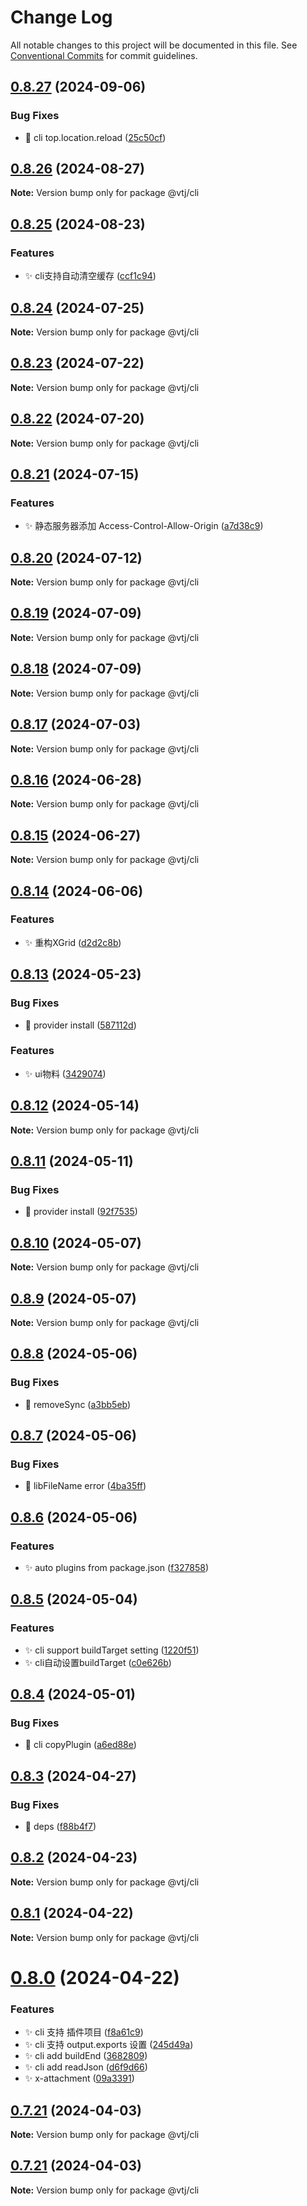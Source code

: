 # Change Log

All notable changes to this project will be documented in this file.
See [Conventional Commits](https://conventionalcommits.org) for commit guidelines.

## [0.8.27](https://gitee.com/newgateway/vtj/compare/@vtj/cli@0.8.26...@vtj/cli@0.8.27) (2024-09-06)


### Bug Fixes

* 🐛 cli top.location.reload ([25c50cf](https://gitee.com/newgateway/vtj/commits/25c50cfa57a4b2c307a002c26ba5b4ca976ed1c4))






## [0.8.26](https://gitee.com/newgateway/vtj/compare/@vtj/cli@0.8.25...@vtj/cli@0.8.26) (2024-08-27)

**Note:** Version bump only for package @vtj/cli






## [0.8.25](https://gitee.com/newgateway/vtj/compare/@vtj/cli@0.8.24...@vtj/cli@0.8.25) (2024-08-23)


### Features

* ✨ cli支持自动清空缓存 ([ccf1c94](https://gitee.com/newgateway/vtj/commits/ccf1c941fccbd45cd9f1860852dd86e7876fb780))






## [0.8.24](https://gitee.com/newgateway/vtj/compare/@vtj/cli@0.8.23...@vtj/cli@0.8.24) (2024-07-25)

**Note:** Version bump only for package @vtj/cli





## [0.8.23](https://gitee.com/newgateway/vtj/compare/@vtj/cli@0.8.22...@vtj/cli@0.8.23) (2024-07-22)

**Note:** Version bump only for package @vtj/cli





## [0.8.22](https://gitee.com/newgateway/vtj/compare/@vtj/cli@0.8.21...@vtj/cli@0.8.22) (2024-07-20)

**Note:** Version bump only for package @vtj/cli





## [0.8.21](https://gitee.com/newgateway/vtj/compare/@vtj/cli@0.8.20...@vtj/cli@0.8.21) (2024-07-15)


### Features

* ✨ 静态服务器添加 Access-Control-Allow-Origin ([a7d38c9](https://gitee.com/newgateway/vtj/commits/a7d38c96f735a8d3708a25b888f5fb6a407ac02c))





## [0.8.20](https://gitee.com/newgateway/vtj/compare/@vtj/cli@0.8.19...@vtj/cli@0.8.20) (2024-07-12)

**Note:** Version bump only for package @vtj/cli





## [0.8.19](https://gitee.com/newgateway/vtj/compare/@vtj/cli@0.8.18...@vtj/cli@0.8.19) (2024-07-09)

**Note:** Version bump only for package @vtj/cli





## [0.8.18](https://gitee.com/newgateway/vtj/compare/@vtj/cli@0.8.17...@vtj/cli@0.8.18) (2024-07-09)

**Note:** Version bump only for package @vtj/cli





## [0.8.17](https://gitee.com/newgateway/vtj/compare/@vtj/cli@0.8.16...@vtj/cli@0.8.17) (2024-07-03)

**Note:** Version bump only for package @vtj/cli





## [0.8.16](https://gitee.com/newgateway/vtj/compare/@vtj/cli@0.8.15...@vtj/cli@0.8.16) (2024-06-28)

**Note:** Version bump only for package @vtj/cli





## [0.8.15](https://gitee.com/newgateway/vtj/compare/@vtj/cli@0.8.14...@vtj/cli@0.8.15) (2024-06-27)

**Note:** Version bump only for package @vtj/cli





## [0.8.14](https://gitee.com/newgateway/vtj/compare/@vtj/cli@0.8.13...@vtj/cli@0.8.14) (2024-06-06)


### Features

* ✨ 重构XGrid ([d2d2c8b](https://gitee.com/newgateway/vtj/commits/d2d2c8bc9c8dcaacd189aa120754fa67de6636af))





## [0.8.13](https://gitee.com/newgateway/vtj/compare/@vtj/cli@0.8.11...@vtj/cli@0.8.13) (2024-05-23)


### Bug Fixes

* 🐛 provider install ([587112d](https://gitee.com/newgateway/vtj/commits/587112d873cb5738691be63b269d16e04ae9312e))


### Features

* ✨ ui物料 ([3429074](https://gitee.com/newgateway/vtj/commits/34290740f2a2f125c033b7e3cf3bcbea4e48c1bc))





## [0.8.12](https://gitee.com/newgateway/vtj/compare/@vtj/cli@0.8.11...@vtj/cli@0.8.12) (2024-05-14)

**Note:** Version bump only for package @vtj/cli





## [0.8.11](https://gitee.com/newgateway/vtj/compare/@vtj/cli@0.8.10...@vtj/cli@0.8.11) (2024-05-11)


### Bug Fixes

* 🐛 provider install ([92f7535](https://gitee.com/newgateway/vtj/commits/92f75352286ec4956ce0b8b6cee752fab6730216))





## [0.8.10](https://gitee.com/newgateway/vtj/compare/@vtj/cli@0.8.9...@vtj/cli@0.8.10) (2024-05-07)

**Note:** Version bump only for package @vtj/cli





## [0.8.9](https://gitee.com/newgateway/vtj/compare/@vtj/cli@0.8.8...@vtj/cli@0.8.9) (2024-05-07)

**Note:** Version bump only for package @vtj/cli





## [0.8.8](https://gitee.com/newgateway/vtj/compare/@vtj/cli@0.8.7...@vtj/cli@0.8.8) (2024-05-06)


### Bug Fixes

* 🐛 removeSync ([a3bb5eb](https://gitee.com/newgateway/vtj/commits/a3bb5eb019c10f4df28fcf6d268312effea9af67))





## [0.8.7](https://gitee.com/newgateway/vtj/compare/@vtj/cli@0.8.6...@vtj/cli@0.8.7) (2024-05-06)


### Bug Fixes

* 🐛 libFileName error ([4ba35ff](https://gitee.com/newgateway/vtj/commits/4ba35ff4c64c5cc292688adbdba8c45d91ecc61d))





## [0.8.6](https://gitee.com/newgateway/vtj/compare/@vtj/cli@0.8.5...@vtj/cli@0.8.6) (2024-05-06)


### Features

* ✨ auto plugins from package.json ([f327858](https://gitee.com/newgateway/vtj/commits/f3278585be56c841b672745bba5be780f26fb054))





## [0.8.5](https://gitee.com/newgateway/vtj/compare/@vtj/cli@0.8.4...@vtj/cli@0.8.5) (2024-05-04)


### Features

* ✨ cli support buildTarget setting ([1220f51](https://gitee.com/newgateway/vtj/commits/1220f51c215ee0ca4a10a71116f187dcb059c8f7))
* ✨ cli自动设置buildTarget ([c0e626b](https://gitee.com/newgateway/vtj/commits/c0e626bbe099c224b8cda1ca04b86a4a8b018dda))





## [0.8.4](https://gitee.com/newgateway/vtj/compare/@vtj/cli@0.8.3...@vtj/cli@0.8.4) (2024-05-01)


### Bug Fixes

* 🐛 cli copyPlugin ([a6ed88e](https://gitee.com/newgateway/vtj/commits/a6ed88e2edcd08f06f154e6bb80286e3f664f53f))






## [0.8.3](https://gitee.com/newgateway/vtj/compare/@vtj/cli@0.8.2...@vtj/cli@0.8.3) (2024-04-27)


### Bug Fixes

* 🐛 deps ([f88b4f7](https://gitee.com/newgateway/vtj/commits/f88b4f72a634e48fa516e2b1e8e0c87d3a968ef2))






## [0.8.2](https://gitee.com/newgateway/vtj/compare/@vtj/cli@0.8.1...@vtj/cli@0.8.2) (2024-04-23)

**Note:** Version bump only for package @vtj/cli






## [0.8.1](https://gitee.com/newgateway/vtj/compare/@vtj/cli@0.8.0...@vtj/cli@0.8.1) (2024-04-22)

**Note:** Version bump only for package @vtj/cli






# [0.8.0](https://gitee.com/newgateway/vtj/compare/@vtj/cli@0.7.21...@vtj/cli@0.8.0) (2024-04-22)


### Features

* ✨ cli 支持 插件项目 ([f8a61c9](https://gitee.com/newgateway/vtj/commits/f8a61c97f7e94a6a4afd23e91c6d2b879cf8eaa3))
* ✨ cli 支持 output.exports 设置 ([245d49a](https://gitee.com/newgateway/vtj/commits/245d49a286ef0a14c2ccfc9d024f5fd6c51581df))
* ✨ cli add buildEnd ([3682809](https://gitee.com/newgateway/vtj/commits/368280984975733948c824ccab64624b1de8bd30))
* ✨ cli add readJson ([d6f9d66](https://gitee.com/newgateway/vtj/commits/d6f9d66f7d946b84db535832f1f78df4819d7502))
* ✨ x-attachment ([09a3391](https://gitee.com/newgateway/vtj/commits/09a33914ee22a2410a396ed004a799d368259987))






## [0.7.21](https://gitee.com/newgateway/vtj/compare/@vtj/cli@0.7.20...@vtj/cli@0.7.21) (2024-04-03)

**Note:** Version bump only for package @vtj/cli






## [0.7.21](https://gitee.com/newgateway/vtj/compare/@vtj/cli@0.7.20...@vtj/cli@0.7.21) (2024-04-03)

**Note:** Version bump only for package @vtj/cli

